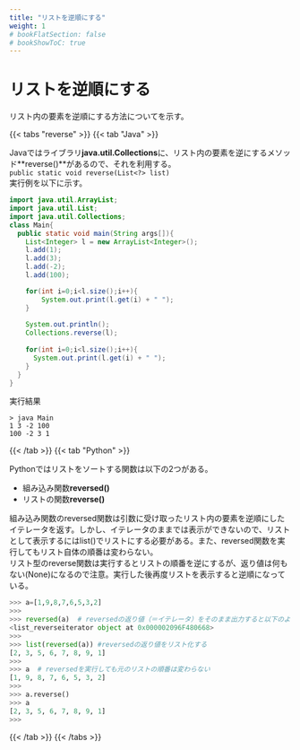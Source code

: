 ```yaml
---
title: "リストを逆順にする"
weight: 1
# bookFlatSection: false
# bookShowToC: true
---
```


# リストを逆順にする

リスト内の要素を逆順にする方法についてを示す。

{{< tabs "reverse" >}}
{{< tab "Java" >}}

Javaではライブラリ**java.util.Collections**に、リスト内の要素を逆にするメソッド**reverse()**があるので、それを利用する。    
`public static void reverse(List<?> list)`  
実行例を以下に示す。

```java
import java.util.ArrayList;
import java.util.List;
import java.util.Collections;
class Main{
  public static void main(String args[]){
    List<Integer> l = new ArrayList<Integer>();
    l.add(1);
    l.add(3);
    l.add(-2);
    l.add(100);

    for(int i=0;i<l.size();i++){
        System.out.print(l.get(i) + " ");
    }
    
    System.out.println();
    Collections.reverse(l);
    
    for(int i=0;i<l.size();i++){
      System.out.print(l.get(i) + " ");
    }
  }
}
```

実行結果
```
> java Main
1 3 -2 100 
100 -2 3 1 
```

{{< /tab >}}
{{< tab "Python" >}}

Pythonではリストをソートする関数は以下の2つがある。  

- 組み込み関数**reversed()**  
- リストの関数**reverse()**  

組み込み関数のreversed関数は引数に受け取ったリスト内の要素を逆順にしたイテレータを返す。しかし、イテレータのままでは表示ができないので、リストとして表示するにはlist()でリストにする必要がある。また、reversed関数を実行してもリスト自体の順番は変わらない。  
リスト型のreverse関数は実行するとリストの順番を逆にするが、返り値は何もない(None)になるので注意。実行した後再度リストを表示すると逆順になっている。  

```python
>>> a=[1,9,8,7,6,5,3,2]
>>> 
>>> reversed(a)  # reversedの返り値（＝イテレータ）をそのまま出力すると以下のようになる
<list_reverseiterator object at 0x000002096F480668>
>>>
>>> list(reversed(a)) #reversedの返り値をリスト化する
[2, 3, 5, 6, 7, 8, 9, 1]
>>> 
>>> a  # reversedを実行しても元のリストの順番は変わらない
[1, 9, 8, 7, 6, 5, 3, 2]
>>>
>>> a.reverse()
>>> a
[2, 3, 5, 6, 7, 8, 9, 1]
>>>
```

{{< /tab >}}
{{< /tabs >}}

